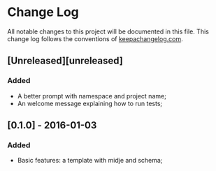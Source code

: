 # Change Log
All notable changes to this project will be documented in this file. This change log follows the conventions of [keepachangelog.com](http://keepachangelog.com/).

## [Unreleased][unreleased]

### Added
* A better prompt with namespace and project name;
* An welcome message explaining how to run tests;

## [0.1.0] - 2016-01-03

### Added ###
* Basic features: a template with midje and schema;

